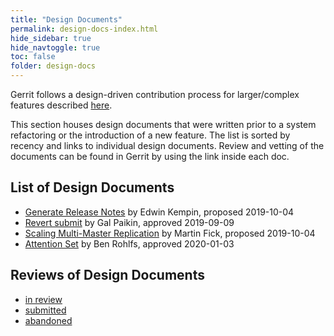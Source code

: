 ```yaml
---
title: "Design Documents"
permalink: design-docs-index.html
hide_sidebar: true
hide_navtoggle: true
toc: false
folder: design-docs
---
```


Gerrit follows a design-driven contribution process for larger/complex features described
[here](https://gerrit-review.googlesource.com/Documentation/dev-contributing.html#design-driven-contribution-process).

This section houses design documents that were written prior to a system refactoring or the
introduction of a new feature.
The list is sorted by recency and links to individual design documents. Review and vetting of the
documents can be found in Gerrit by using the link inside each doc.

## List of Design Documents

- [Generate Release Notes](design-docs/generate-release-notes.html) by Edwin Kempin, proposed 2019-10-04
- [Revert submit](design-docs/revert-submit.html) by Gal Paikin, approved 2019-09-09
- [Scaling Multi-Master Replication](design-docs/scaling-multi-master-replication.html) by Martin Fick, proposed 2019-10-04
- [Attention Set](design-docs/attention-set.html) by Ben Rohlfs, approved 2020-01-03

## Reviews of Design Documents

- [in review](https://gerrit-review.googlesource.com/q/project:homepage+dir:%2522pages/design-docs%2522+status:open)
- [submitted](https://gerrit-review.googlesource.com/q/project:homepage+dir:%2522pages/design-docs%2522+status:merged)
- [abandoned](https://gerrit-review.googlesource.com/q/project:homepage+dir:%2522pages/design-docs%2522+status:abandoned)
